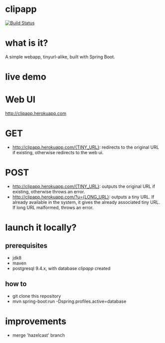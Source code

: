 clipapp
=======
[![Build Status](https://travis-ci.org/pzn/clipapp.svg?branch=master)](https://travis-ci.org/pzn/clipapp)

what is it?
===========
A simple webapp, tinyurl-alike, built with Spring Boot.

live demo
=========
# Web UI
http://clipapp.herokuapp.com

# GET
- http://clipapp.herokuapp.com/{TINY_URL}: redirects to the original URL if existing, otherwise redirects to the web ui.

# POST
- http://clipapp.herokuapp.com/{TINY_URL}: outputs the original URL if existing, otherwise throws an error.
- http://clipapp.herokuapp.com/?u={LONG_URL}: outputs a tiny URL. If already available in the system, it gives the already associated tiny URL. If long URL malformed, throws an error.

launch it locally?
==================
## prerequisites
- jdk8
- maven
- postgresql 9.4.x, with database *clipapp* created

## how to
- git clone this repository
- mvn spring-boot:run -Dspring.profiles.active=database

improvements
============
- merge 'hazelcast' branch
